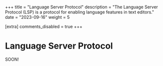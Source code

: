 +++
title = "Language Server Protocol"
description = "The Language Server Protocol (LSP) is a protocol for enabling language features in text editors."
date = "2023-09-16"
weight = 5

[extra]
comments_disabled = true
+++

# Language Server Protocol

SOON!
